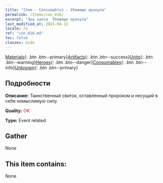 ```yaml
---
title: "Item - Consumables - Убежище оракула"
permalink: /Items/con_816/
excerpt: "Эра хаоса  Убежище оракула"
last_modified_at: 2021-04-12
locale: ru
ref: "con_816.md"
toc: false
classes: wide
---
```

 [Materials](/ru/Items/){: .btn .btn--primary}[Artifacts](/ru/Items/Artifacts/){: .btn .btn--success}[Units](/ru/Items/Units/){: .btn .btn--warning}[Heroes](/ru/Items/Heroes/){: .btn .btn--danger}[Consumables](/ru/Items/Consumables/){: .btn .btn--info}[Unknown](/ru/Items/Unknown/){: .btn .btn--primary}

## Подробности
 **Описание:** Таинственный свиток, оставленный пророком и несущий в себе немыслимую силу.

 **Quality:** <span style="color: #FF0000">OK</span>

 **Type:** Event related

## Gather

  None

## This item contains:

  None

